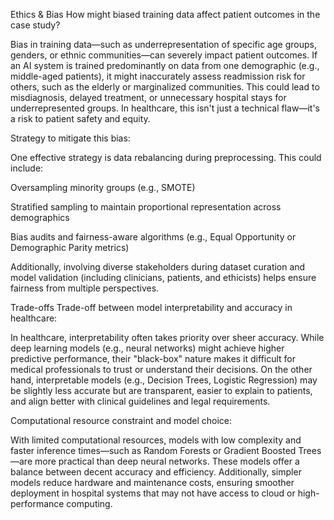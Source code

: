 Ethics & Bias 
How might biased training data affect patient outcomes in the case study?

Bias in training data—such as underrepresentation of specific age groups, genders, or ethnic communities—can severely impact patient outcomes. If an AI system is trained predominantly on data from one demographic (e.g., middle-aged patients), it might inaccurately assess readmission risk for others, such as the elderly or marginalized communities. This could lead to misdiagnosis, delayed treatment, or unnecessary hospital stays for underrepresented groups. In healthcare, this isn't just a technical flaw—it's a risk to patient safety and equity.

Strategy to mitigate this bias:

One effective strategy is data rebalancing during preprocessing. This could include:

Oversampling minority groups (e.g., SMOTE)

Stratified sampling to maintain proportional representation across demographics

Bias audits and fairness-aware algorithms (e.g., Equal Opportunity or Demographic Parity metrics)

Additionally, involving diverse stakeholders during dataset curation and model validation (including clinicians, patients, and ethicists) helps ensure fairness from multiple perspectives.

Trade-offs 
Trade-off between model interpretability and accuracy in healthcare:

In healthcare, interpretability often takes priority over sheer accuracy. While deep learning models (e.g., neural networks) might achieve higher predictive performance, their "black-box" nature makes it difficult for medical professionals to trust or understand their decisions. On the other hand, interpretable models (e.g., Decision Trees, Logistic Regression) may be slightly less accurate but are transparent, easier to explain to patients, and align better with clinical guidelines and legal requirements.

Computational resource constraint and model choice:

With limited computational resources, models with low complexity and faster inference times—such as Random Forests or Gradient Boosted Trees—are more practical than deep neural networks. These models offer a balance between decent accuracy and efficiency. Additionally, simpler models reduce hardware and maintenance costs, ensuring smoother deployment in hospital systems that may not have access to cloud or high-performance computing.

